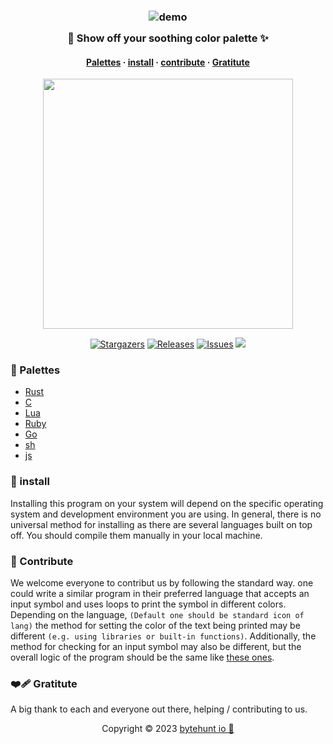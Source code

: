<h3 align="center">
	<img src="https://user-images.githubusercontent.com/90331517/214882602-1b885514-889a-493a-9bf3-53378bacea09.png" alt="demo"/><br/>
	<img src="https://raw.githubusercontent.com/catppuccin/catppuccin/main/assets/misc/transparent.png" height="30" width="0px"/>
🎨 Show off your soothing color palette ✨
	<img src="https://raw.githubusercontent.com/catppuccin/catppuccin/main/assets/misc/transparent.png" height="30" width="0px"/>
</h3>

<h4 align="center">
  <a href="#-palettes">Palettes</a>
   ·
  <a href="#-install">install</a>
  ·
  <a href="#-Contribute">contribute</a>
  ·
  <a href="#-Gratitute">Gratitute</a>
    

</h4>

<p align="center">
  <img src="https://raw.githubusercontent.com/catppuccin/catppuccin/main/assets/palette/macchiato.png" width="400" />
</p>

<p align="center">
	<a href="https://github.com/bytehunt/bytehunt/stargazers">
		<img alt="Stargazers" src="https://img.shields.io/github/stars/bytehunt/scp?style=for-the-badge&logo=starship&color=C9CBFF&logoColor=D9E0EE&labelColor=302D41"></a>
	<a href="https://github.com/bytehunt/bytehunt/releases/latest">
		<img alt="Releases" src="https://img.shields.io/github/release/bytehunt/scp.svg?style=for-the-badge&logo=github&color=F2CDCD&logoColor=D9E0EE&labelColor=302D41"/></a>
	<a href="https://github.com/bytehunt/bytehunt/issues">
		<img alt="Issues" src="https://img.shields.io/github/issues/bytehunt/scp?style=for-the-badge&logo=gitbook&color=B5E8E0&logoColor=D9E0EE&labelColor=302D41"></a>
	<a href="https://github.com/bytehunt/bytehunt/blob/main/LICENSE"><img src="https://img.shields.io/static/v1.svg?style=for-the-badge&label=License&message=MIT&logoColor=d9e0ee&colorA=363a4f&colorB=b7bdf8"/></a>

### 🎨 Palettes

- [Rust](/src/scp.rs)
- [C](/src/scp.c)
- [Lua](/src/scp.lua)
- [Ruby](/src/scp.rb)
- [Go](/src/scp.go)
- [sh](/src/scp.sh)
- [js](/src/scp.js)


	
### 🚀 install

Installing this program on your system will depend on the specific operating system and development environment you are using. In general, there is no universal method for installing as there are several languages built on top off. You should compile them manually in your local machine.

### 🥰 Contribute
	
We welcome everyone to contribut us by following the standard way. one could write a similar program in their preferred language that accepts an input symbol and uses loops to print the symbol in different colors. Depending on the language, `(Default one should be standard icon of lang)` the method for setting the color of the text being printed may be different `(e.g. using libraries or built-in functions)`. Additionally, the method for checking for an input symbol may also be different, but the overall logic of the program should be the same like [these ones](/src).

### ❤️‍🩹 Gratitute 

A big thank to each and everyone out there, helping / contributing to us.

<p align="center">
	Copyright &copy; 2023 <a href="https://github.com/bytehunt" target="_blank">bytehunt io 🌿 </a>
</p>



